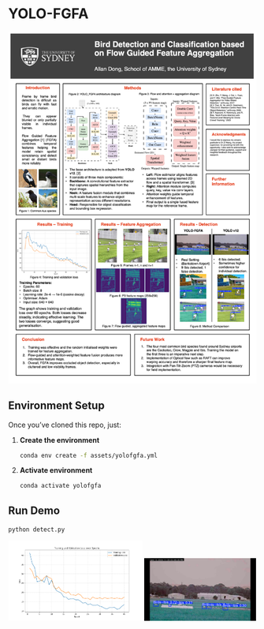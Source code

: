 # YOLO-FGFA

![Research Poster](/assets/Poster.png)

## Environment Setup

Once you’ve cloned this repo, just:

1. **Create the environment**  
   ```bash
   conda env create -f assets/yolofgfa.yml
   
2. **Activate environment**
    ```bash
    conda activate yolofgfa

## Run Demo
   ```bash
   python detect.py
   ```

<p float="left">
  <!-- make the first image 60% of the width -->
  <img src="assets/v18_loss.png" width="54%" />
  <!-- make the second one 40% -->
  <img src="assets/demo_result.PNG" width="45%" />
</p>
